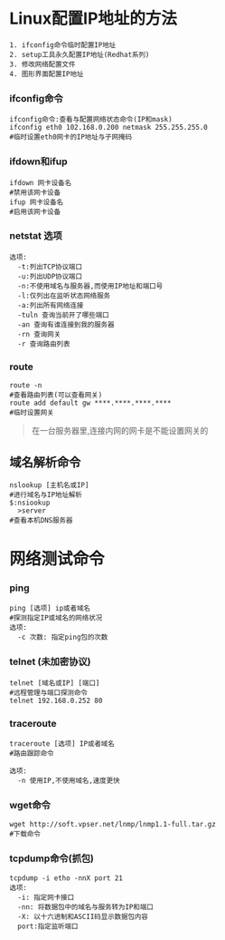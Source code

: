 # Linux配置IP地址的方法
    1. ifconfig命令临时配置IP地址
    2. setup工具永久配置IP地址(Redhat系列)
    3. 修改网络配置文件
    4. 图形界面配置IP地址

### ifconfig命令
    ifconfig命令:查看与配置网络状态命令(IP和mask)
    ifconfig eth0 102.168.0.200 netmask 255.255.255.0
    #临时设置eth0网卡的IP地址与子网掩码

### ifdown和ifup
    ifdown 网卡设备名
    #禁用该网卡设备
    ifup 网卡设备名
    #启用该网卡设备
### netstat 选项
    选项:
      -t:列出TCP协议端口
      -u:列出UDP协议端口
      -n:不使用域名与服务器,而使用IP地址和端口号
      -l:仅列出在监听状态网络服务
      -a:列出所有网络连接
      -tuln 查询当前开了哪些端口
      -an 查询有谁连接到我的服务器
      -rn 查询网关
      -r 查询路由列表

### route
    route -n
    #查看路由列表(可以查看网关)
    route add default gw ****.****.****.****
    #临时设置网关

>在一台服务器里,连接内网的网卡是不能设置网关的

## 域名解析命令
    nslookup [主机名或IP]
    #进行域名与IP地址解析
    $:nsiookup
      >server
    #查看本机DNS服务器


# 网络测试命令

### ping
    ping [选项] ip或者域名
    #探测指定IP或域名的网络状况
    选项:
      -c 次数: 指定ping包的次数

### telnet (未加密协议)
    telnet [域名或IP] [端口]
    #远程管理与端口探测命令
    telnet 192.168.0.252 80

### traceroute
    traceroute [选项] IP或者域名
    #路由跟踪命令

    选项:
      -n 使用IP,不使用域名,速度更快

### wget命令
    wget http://soft.vpser.net/lnmp/lnmp1.1-full.tar.gz
    #下载命令

### tcpdump命令(抓包)
    tcpdump -i etho -nnX port 21
    选项:
      -i: 指定网卡接口
      -nn: 将数据包中的域名与服务转为IP和端口
      -X: 以十六进制和ASCII码显示数据包内容
      port:指定监听端口
